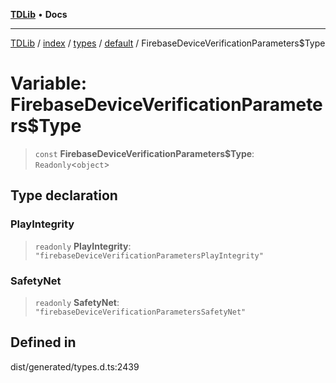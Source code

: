 [**TDLib**](../../../../../../README.md) • **Docs**

***

[TDLib](../../../../../../modules.md) / [index](../../../../../README.md) / [types](../../../README.md) / [default](../README.md) / FirebaseDeviceVerificationParameters$Type

# Variable: FirebaseDeviceVerificationParameters$Type

> `const` **FirebaseDeviceVerificationParameters$Type**: `Readonly`\<`object`\>

## Type declaration

### PlayIntegrity

> `readonly` **PlayIntegrity**: `"firebaseDeviceVerificationParametersPlayIntegrity"`

### SafetyNet

> `readonly` **SafetyNet**: `"firebaseDeviceVerificationParametersSafetyNet"`

## Defined in

dist/generated/types.d.ts:2439
